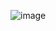 ![image](https://github.com/NurlanRahimli/Nurlan-Portfolio/assets/107476888/96568c6f-af66-4130-82bd-0197a43e8df9)

